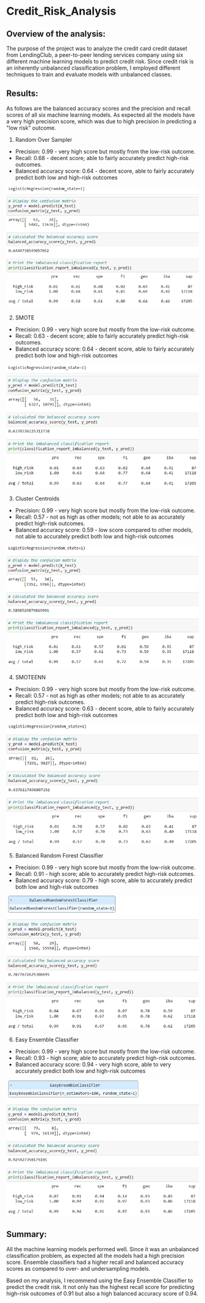 # Credit_Risk_Analysis

## Overview of the analysis: 
The purpose of the project was to analyze the credit card credit dataset from LendingClub, a peer-to-peer lending services company using six different machine learning models to predict credit risk. Since credit risk is an inherently unbalanced classification problem, I employed different techniques to train and evaluate models with unbalanced classes.

## Results: 
As follows are the balanced accuracy scores and the precision and recall scores of all six machine learning models. As expected all the models have a very high precision score, which was due to high precision in predicting a "low risk" outcome.

1. Random Over Sampler
- Precision: 0.99 - very high score but mostly from the low-risk outcome.
- Recall: 0.68 - decent score; able to fairly accurately predict high-risk outcomes.
- Balanced accuracy score: 0.64 - decent score, able to fairly accurately predict both low and high-risk outcomes
<img src="/Resources/RandomOverSampler.png" >

2. SMOTE
- Precision: 0.99 - very high score but mostly from the low-risk outcome.
- Recall: 0.63 - decent score; able to fairly accurately predict high-risk outcomes.
- Balanced accuracy score: 0.64 - decent score, able to fairly accurately predict both low and high-risk outcomes
<img src="/Resources/SMOTE.png" >

3. Cluster Centroids
- Precision: 0.99 - very high score but mostly from the low-risk outcome.
- Recall: 0.57 - not as high as other models;  not able to as accurately predict high-risk outcomes.
- Balanced accuracy score: 0.59 - low score compared to other models, not able to accurately predict both low and high-risk outcomes
<img src="/Resources/ClusterCentroids.png" >

4. SMOTEENN
- Precision: 0.99 - very high score but mostly from the low-risk outcome.
- Recall: 0.57 - not as high as other models;  not able to as accurately predict high-risk outcomes.
- Balanced accuracy score: 0.63 - decent score, able to fairly accurately predict both low and high-risk outcomes
<img src="/Resources/SMOTEENN.png" >

5. Balanced Random Forest Classifier
- Precision: 0.99 - very high score but mostly from the low-risk outcome.
- Recall: 0.91 - high score; able to accurately predict high-risk outcomes.
- Balanced accuracy score: 0.79 - high score, able to accurately predict both low and high-risk outcomes
<img src="/Resources/BalancedRandomForestClassifier.png" >

6. Easy Ensemble Classifier
- Precision: 0.99 - very high score but mostly from the low-risk outcome.
- Recall: 0.93 - high score; able to accurately predict high-risk outcomes.
- Balanced accuracy score: 0.94 - very high score, able to very accurately predict both low and high-risk outcomes
<img src="/Resources/EasyEnsembleClassifier.png" >


## Summary: 
All the machine learning models performed well. Since it was an unbalanced classification problem, as expected all the models had a high precision score. Ensemble classifiers had a higher recall and balanced accuracy scores as compared to over- and undersampling models.

 Based on my analysis, I recommend using the Easy Ensemble Classifier to predict the credit risk. It not only has the highest recall score for predicting high-risk outcomes of 0.91 but also a high balanced accuracy score of 0.94.